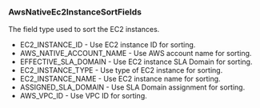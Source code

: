### AwsNativeEc2InstanceSortFields
The field type used to sort the EC2 instances.

- EC2_INSTANCE_ID - Use EC2 instance ID for sorting.
- AWS_NATIVE_ACCOUNT_NAME - Use AWS account name for sorting.
- EFFECTIVE_SLA_DOMAIN - Use EC2 instance SLA Domain for sorting.
- EC2_INSTANCE_TYPE - Use type of EC2 instance for sorting.
- EC2_INSTANCE_NAME - Use EC2 instance name for sorting.
- ASSIGNED_SLA_DOMAIN - Use SLA Domain assignment for sorting.
- AWS_VPC_ID - Use VPC ID for sorting.
